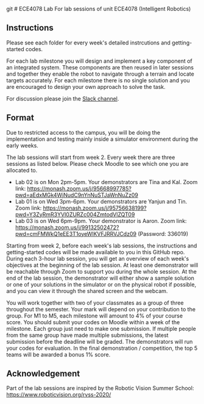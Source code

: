 git # ECE4078 Lab
For lab sessions of unit ECE4078 (Intelligent Robotics)

## Instructions
Please see each folder for every week's detailed instrcutions and getting-started codes.

For each lab milestone you will design and implement a key component of an integrated system. These components are then reused in later sessions and together they enable the robot to navigate through a terrain and locate targets accurately. For each milestone there is no single solution and you are encouraged to design your own approach to solve the task.

For discussion please join the [Slack channel](https://intelligentrobots2020.slack.com/archives/C0186M64UAY).

## Format
Due to restricted access to the campus, you will be doing the implementation and testing mainly inside a simulator environment during the early weeks. 

The lab sessions will start from week 2. Every week there are three sessions as listed below. Please check Moodle to see which one you are allocated to.

- Lab 02 is on Mon 2pm-5pm. Your demonstrators are Tina and Kal. Zoom link: https://monash.zoom.us/j/95668997785?pwd=aEdxMGk4WjNudC9nYnNuSTJaWnNuZz09
- Lab 01 is on Wed 3pm-6pm. Your demonstrators are Yanjun and Tin. Zoom link: https://monash.zoom.us/j/95756638199?pwd=Y3ZyRmR3YVI0ZURZc004ZmtodVlZQT09
- Lab 03 is on Wed 6pm-9pm. Your demonstrator is Aaron. Zoom link: https://monash.zoom.us/j/99132502472?pwd=cmFMWkQ1eEE3T1oyeWlKVFJRRVJCdz09 (Password: 336019)

Starting from week 2, before each week's lab sessions, the instructions and getting-started codes will be made available to you in this GitHub repo. During each 3-hour lab session, you will get an overview of each week's objectives at the beginning of the lab session. At least one demonstrator will be reachable through Zoom to support you during the whole session. At the end of the lab session, the demonstrator will either show a sample solution or one of your solutions in the simulator or on the physical robot if possible, and you can view it through the shared screen and the webcam. 

You will work together with two of your classmates as a group of three throughout the semester. Your mark will depend on your contribution to the group. For M1 to M5, each milestone will amount to 4% of your course score. You should submit your codes on Moodle within a week of the milestone. Each group just need to make one submission. If multiple people from the same group have made multiple submissions, the latest submission before the deadline will be graded. The demonstrators will run your codes for evaluation. In the final demonstration / competition, the top 5 teams will be awarded a bonus 1% score.

## Acknowledgement
Part of the lab sessions are inspired by the Robotic Vision Summer School: https://www.roboticvision.org/rvss-2020/
